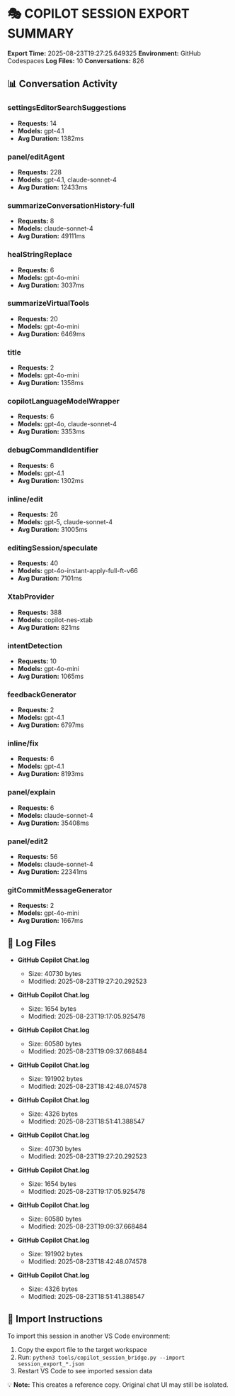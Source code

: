 # 🎭 COPILOT SESSION EXPORT SUMMARY

**Export Time:** 2025-08-23T19:27:25.649325
**Environment:** GitHub Codespaces
**Log Files:** 10
**Conversations:** 826

## 📊 Conversation Activity

### settingsEditorSearchSuggestions
- **Requests:** 14
- **Models:** gpt-4.1
- **Avg Duration:** 1382ms

### panel/editAgent
- **Requests:** 228
- **Models:** gpt-4.1, claude-sonnet-4
- **Avg Duration:** 12433ms

### summarizeConversationHistory-full
- **Requests:** 8
- **Models:** claude-sonnet-4
- **Avg Duration:** 49111ms

### healStringReplace
- **Requests:** 6
- **Models:** gpt-4o-mini
- **Avg Duration:** 3037ms

### summarizeVirtualTools
- **Requests:** 20
- **Models:** gpt-4o-mini
- **Avg Duration:** 6469ms

### title
- **Requests:** 2
- **Models:** gpt-4o-mini
- **Avg Duration:** 1358ms

### copilotLanguageModelWrapper
- **Requests:** 6
- **Models:** gpt-4o, claude-sonnet-4
- **Avg Duration:** 3353ms

### debugCommandIdentifier
- **Requests:** 6
- **Models:** gpt-4.1
- **Avg Duration:** 1302ms

### inline/edit
- **Requests:** 26
- **Models:** gpt-5, claude-sonnet-4
- **Avg Duration:** 31005ms

### editingSession/speculate
- **Requests:** 40
- **Models:** gpt-4o-instant-apply-full-ft-v66
- **Avg Duration:** 7101ms

### XtabProvider
- **Requests:** 388
- **Models:** copilot-nes-xtab
- **Avg Duration:** 821ms

### intentDetection
- **Requests:** 10
- **Models:** gpt-4o-mini
- **Avg Duration:** 1065ms

### feedbackGenerator
- **Requests:** 2
- **Models:** gpt-4.1
- **Avg Duration:** 6797ms

### inline/fix
- **Requests:** 6
- **Models:** gpt-4.1
- **Avg Duration:** 8193ms

### panel/explain
- **Requests:** 6
- **Models:** claude-sonnet-4
- **Avg Duration:** 35408ms

### panel/edit2
- **Requests:** 56
- **Models:** claude-sonnet-4
- **Avg Duration:** 22341ms

### gitCommitMessageGenerator
- **Requests:** 2
- **Models:** gpt-4o-mini
- **Avg Duration:** 1667ms

## 📁 Log Files

- **GitHub Copilot Chat.log**
  - Size: 40730 bytes
  - Modified: 2025-08-23T19:27:20.292523

- **GitHub Copilot Chat.log**
  - Size: 1654 bytes
  - Modified: 2025-08-23T19:17:05.925478

- **GitHub Copilot Chat.log**
  - Size: 60580 bytes
  - Modified: 2025-08-23T19:09:37.668484

- **GitHub Copilot Chat.log**
  - Size: 191902 bytes
  - Modified: 2025-08-23T18:42:48.074578

- **GitHub Copilot Chat.log**
  - Size: 4326 bytes
  - Modified: 2025-08-23T18:51:41.388547

- **GitHub Copilot Chat.log**
  - Size: 40730 bytes
  - Modified: 2025-08-23T19:27:20.292523

- **GitHub Copilot Chat.log**
  - Size: 1654 bytes
  - Modified: 2025-08-23T19:17:05.925478

- **GitHub Copilot Chat.log**
  - Size: 60580 bytes
  - Modified: 2025-08-23T19:09:37.668484

- **GitHub Copilot Chat.log**
  - Size: 191902 bytes
  - Modified: 2025-08-23T18:42:48.074578

- **GitHub Copilot Chat.log**
  - Size: 4326 bytes
  - Modified: 2025-08-23T18:51:41.388547

## 🔄 Import Instructions

To import this session in another VS Code environment:

1. Copy the export file to the target workspace
2. Run: `python3 tools/copilot_session_bridge.py --import session_export_*.json`
3. Restart VS Code to see imported session data

💡 **Note:** This creates a reference copy. Original chat UI may still be isolated.
